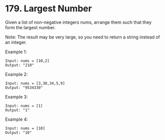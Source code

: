 # 179. Largest Number

Given a list of non-negative integers nums, arrange them such that they form the largest number.

Note: The result may be very large, so you need to return a string instead of an integer.

Example 1:

```
Input: nums = [10,2]
Output: "210"
```

Example 2:

```
Input: nums = [3,30,34,5,9]
Output: "9534330"
```

Example 3:

```
Input: nums = [1]
Output: "1"
```

Example 4:

```
Input: nums = [10]
Output: "10"
```
